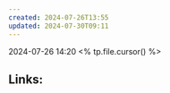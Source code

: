 ```yaml
---
created: 2024-07-26T13:55
updated: 2024-07-30T09:11
---
```

2024-07-26 14:20
<% tp.file.cursor() %>


## Links:



